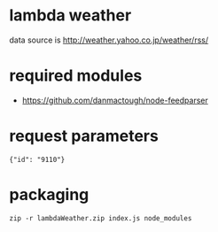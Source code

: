 # lambda weather

data source is http://weather.yahoo.co.jp/weather/rss/

# required modules

* https://github.com/danmactough/node-feedparser

# request parameters

```
{"id": "9110"}
```

# packaging

```
zip -r lambdaWeather.zip index.js node_modules
```
